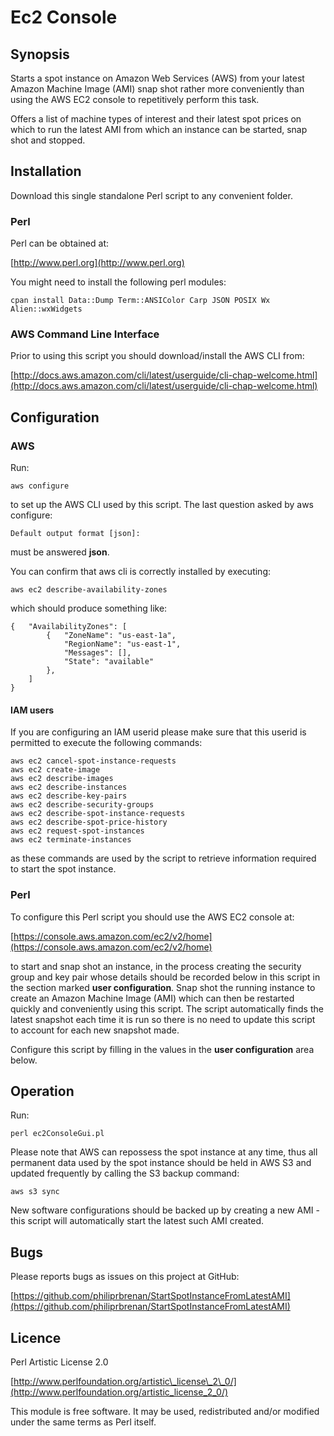 # Ec2 Console

## Synopsis

Starts a spot instance on Amazon Web Services (AWS) from your latest Amazon
Machine Image (AMI) snap shot rather more conveniently than using the AWS EC2
console to repetitively perform this task.

Offers a list of machine types of interest and their latest spot prices on
which to run the latest AMI from which an instance can be started, snap shot
and stopped.

## Installation

Download this single standalone Perl script to any convenient folder.

### Perl

Perl can be obtained at:

[http://www.perl.org](http://www.perl.org)

You might need to install the following perl modules:

    cpan install Data::Dump Term::ANSIColor Carp JSON POSIX Wx Alien::wxWidgets

### AWS Command Line Interface

Prior to using this script you should download/install the AWS CLI from:

[http://docs.aws.amazon.com/cli/latest/userguide/cli-chap-welcome.html](http://docs.aws.amazon.com/cli/latest/userguide/cli-chap-welcome.html)

## Configuration

### AWS

Run:

    aws configure

to set up the AWS CLI used by this script.  The last question asked by aws
configure:

    Default output format [json]:

must be answered **json**.

You can confirm that aws cli is correctly installed by executing:

    aws ec2 describe-availability-zones

which should produce something like:

    {   "AvailabilityZones": [
            {   "ZoneName": "us-east-1a",
                "RegionName": "us-east-1",
                "Messages": [],
                "State": "available"
            },
        ]
    }

#### IAM users

If you are configuring an IAM userid please make sure that this userid is permitted
to execute the following commands:

    aws ec2 cancel-spot-instance-requests
    aws ec2 create-image
    aws ec2 describe-images
    aws ec2 describe-instances
    aws ec2 describe-key-pairs
    aws ec2 describe-security-groups
    aws ec2 describe-spot-instance-requests
    aws ec2 describe-spot-price-history
    aws ec2 request-spot-instances
    aws ec2 terminate-instances

as these commands are used by the script to retrieve information required to
start the spot instance.

### Perl

To configure this Perl script you should use the AWS EC2 console at:

[https://console.aws.amazon.com/ec2/v2/home](https://console.aws.amazon.com/ec2/v2/home)

to start and snap shot an instance, in the process creating the security group
and key pair whose details should be recorded below in this script in the
section marked **user configuration**. Snap shot the running instance to create
an Amazon Machine Image (AMI) which can then be restarted quickly and
conveniently using this script. The script automatically finds the latest
snapshot each time it is run so there is no need to update this script to
account for each new snapshot made.

Configure this script by filling in the values in the **user configuration**
area below.

## Operation

Run:

    perl ec2ConsoleGui.pl

Please note that AWS can repossess the spot instance at any time, thus all
permanent data used by the spot instance should be held in AWS S3 and updated
frequently by calling the S3 backup command:

    aws s3 sync

New software configurations should be backed up by creating a new AMI - this
script will automatically start the latest such AMI created.

## Bugs

Please reports bugs as issues on this project at GitHub:

[https://github.com/philiprbrenan/StartSpotInstanceFromLatestAMI](https://github.com/philiprbrenan/StartSpotInstanceFromLatestAMI)

## Licence

Perl Artistic License 2.0

[http://www.perlfoundation.org/artistic\_license\_2\_0/](http://www.perlfoundation.org/artistic_license_2_0/)

This module is free software. It may be used, redistributed and/or modified
under the same terms as Perl itself.
